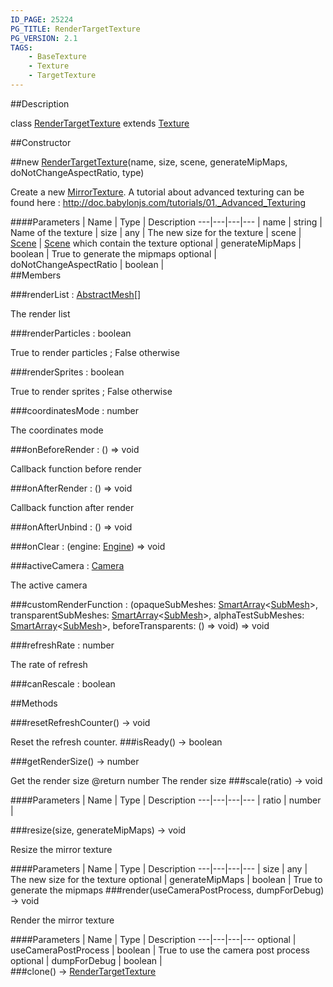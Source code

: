 ```yaml
---
ID_PAGE: 25224
PG_TITLE: RenderTargetTexture
PG_VERSION: 2.1
TAGS:
    - BaseTexture
    - Texture
    - TargetTexture
---
```

##Description

class [RenderTargetTexture](/classes/2.2/RenderTargetTexture) extends [Texture](/classes/2.2/Texture)



##Constructor

##new [RenderTargetTexture](/classes/2.2/RenderTargetTexture)(name, size, scene, generateMipMaps, doNotChangeAspectRatio, type)

Create a new [MirrorTexture](/classes/2.2/MirrorTexture).
A tutorial about advanced texturing can be found here : http://doc.babylonjs.com/tutorials/01._Advanced_Texturing

####Parameters
 | Name | Type | Description
---|---|---|---
 | name | string |  Name of the texture
 | size | any |  The new size for the texture
 | scene | [Scene](/classes/2.2/Scene) |  [Scene](/classes/2.2/Scene) which contain the texture
optional | generateMipMaps | boolean |  True to generate the mipmaps
optional | doNotChangeAspectRatio | boolean |  
##Members

###renderList : [AbstractMesh](/classes/2.2/AbstractMesh)[]

The render list

###renderParticles : boolean

True to render particles ; False otherwise

###renderSprites : boolean

True to render sprites ; False otherwise

###coordinatesMode : number

The coordinates mode

###onBeforeRender : () =&gt; void

Callback function before render

###onAfterRender : () =&gt; void

Callback function after render

###onAfterUnbind : () =&gt; void



###onClear : (engine: [Engine](/classes/2.2/Engine)) =&gt; void



###activeCamera : [Camera](/classes/2.2/Camera)

The active camera

###customRenderFunction : (opaqueSubMeshes: [SmartArray](/classes/2.2/SmartArray)&lt;[SubMesh](/classes/2.2/SubMesh)&gt;, transparentSubMeshes: [SmartArray](/classes/2.2/SmartArray)&lt;[SubMesh](/classes/2.2/SubMesh)&gt;, alphaTestSubMeshes: [SmartArray](/classes/2.2/SmartArray)&lt;[SubMesh](/classes/2.2/SubMesh)&gt;, beforeTransparents: () =&gt; void) =&gt; void



###refreshRate : number

The rate of refresh

###canRescale : boolean



##Methods

###resetRefreshCounter() &rarr; void

Reset the refresh counter.
###isReady() &rarr; boolean


###getRenderSize() &rarr; number

Get the render size
@return number The render size
###scale(ratio) &rarr; void



####Parameters
 | Name | Type | Description
---|---|---|---
 | ratio | number |  

###resize(size, generateMipMaps) &rarr; void

Resize the mirror texture

####Parameters
 | Name | Type | Description
---|---|---|---
 | size | any |  The new size for the texture
optional | generateMipMaps | boolean |  True to generate the mipmaps
###render(useCameraPostProcess, dumpForDebug) &rarr; void

Render the mirror texture

####Parameters
 | Name | Type | Description
---|---|---|---
optional | useCameraPostProcess | boolean |  True to use the camera post process
optional | dumpForDebug | boolean |  
###clone() &rarr; [RenderTargetTexture](/classes/2.2/RenderTargetTexture)


